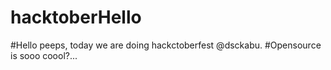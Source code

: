 # hacktoberHello 
#Hello peeps, today we are doing hackctoberfest @dsckabu. 
#Opensource is sooo coool?...
